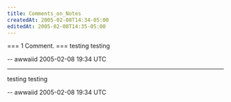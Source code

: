 ```yaml
---
title: Comments_on_Notes
createdAt: 2005-02-08T14:34-05:00
editedAt: 2005-02-08T14:35-05:00
---
```


=== 1 Comment. ===
testing testing

-- awwaiid 2005-02-08 19:34 UTC


----

testing testing

-- awwaiid 2005-02-08 19:34 UTC


